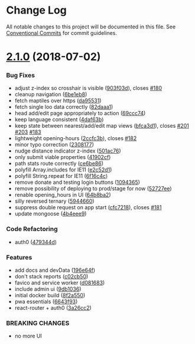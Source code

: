 # Change Log

All notable changes to this project will be documented in this file.
See [Conventional Commits](https://conventionalcommits.org) for commit guidelines.

<a name="2.1.0"></a>
# [2.1.0](https://github.com/neontribe/gbptm/compare/v0.0.5...v2.1.0) (2018-07-02)


### Bug Fixes

* adjust z-index so crosshair is visible ([903f03d](https://github.com/neontribe/gbptm/commit/903f03d)), closes [#180](https://github.com/neontribe/gbptm/issues/180)
* cleanup navigation ([6be1eb8](https://github.com/neontribe/gbptm/commit/6be1eb8))
* fetch maptiles over https ([da95531](https://github.com/neontribe/gbptm/commit/da95531))
* fetch single loo data correctly ([82daaa1](https://github.com/neontribe/gbptm/commit/82daaa1))
* head add/edit page appropriately to action ([69ccc74](https://github.com/neontribe/gbptm/commit/69ccc74))
* keep language consistent ([4daf63b](https://github.com/neontribe/gbptm/commit/4daf63b))
* keep state between nearest/add/edit map views ([bfca3d1](https://github.com/neontribe/gbptm/commit/bfca3d1)), closes [#201](https://github.com/neontribe/gbptm/issues/201) [#203](https://github.com/neontribe/gbptm/issues/203) [#183](https://github.com/neontribe/gbptm/issues/183)
* lightweight opening-hours ([2ccfc3b](https://github.com/neontribe/gbptm/commit/2ccfc3b)), closes [#182](https://github.com/neontribe/gbptm/issues/182)
* minor typo correction ([2308177](https://github.com/neontribe/gbptm/commit/2308177))
* nudge distance indicator z-index ([501ac76](https://github.com/neontribe/gbptm/commit/501ac76))
* only submit viable properties ([41902cf](https://github.com/neontribe/gbptm/commit/41902cf))
* path stats route correctly ([ce6be86](https://github.com/neontribe/gbptm/commit/ce6be86))
* polyfill Array.includes for IE11 ([e2c52d1](https://github.com/neontribe/gbptm/commit/e2c52d1))
* polyfill String.repeat for IE11 ([6f16c4c](https://github.com/neontribe/gbptm/commit/6f16c4c))
* remove donate and testing login buttons ([1094365](https://github.com/neontribe/gbptm/commit/1094365))
* remove possibility of deploying to prod/stage for now ([52727ee](https://github.com/neontribe/gbptm/commit/52727ee))
* renable opening_hours in UI ([64b8ba2](https://github.com/neontribe/gbptm/commit/64b8ba2))
* silly reversed ternary ([5944660](https://github.com/neontribe/gbptm/commit/5944660))
* suppress double request on app start ([cfc7218](https://github.com/neontribe/gbptm/commit/cfc7218)), closes [#181](https://github.com/neontribe/gbptm/issues/181)
* update mongoose ([4b4eee9](https://github.com/neontribe/gbptm/commit/4b4eee9))


### Code Refactoring

* auth0 ([479344d](https://github.com/neontribe/gbptm/commit/479344d))


### Features

* add docs and devData ([196e64f](https://github.com/neontribe/gbptm/commit/196e64f))
* don't stack reports ([c02cb50](https://github.com/neontribe/gbptm/commit/c02cb50))
* favico and service worker ([d081683](https://github.com/neontribe/gbptm/commit/d081683))
* include admin ui ([9db1036](https://github.com/neontribe/gbptm/commit/9db1036))
* initial docker build ([8f2a550](https://github.com/neontribe/gbptm/commit/8f2a550))
* pwa essentials ([6643f93](https://github.com/neontribe/gbptm/commit/6643f93))
* react-router + auth0 ([3a26cc2](https://github.com/neontribe/gbptm/commit/3a26cc2))


### BREAKING CHANGES

* no more UI
